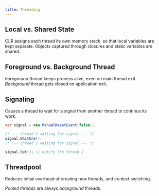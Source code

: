 ```yaml
---
title: Threading
---
```


## Local vs. Shared State

CLR assigns each thread its own memory stack, so that local variables are kept
separate. Objects captured through closures and static variables are shared.

## Foreground vs. Background Thread

_Foreground_ thread keeps process alive, even on main thread exit.
_Background_ thread gets closed on application exit.

## Signaling

Causes a thread to wait for a signal from another thread to continue its work.

```csharp
var signal = new ManualResetEvent(false);

/* --- thread 2 waiting for signal --- */
signal.WaitOne();
/* --- thread 2 waiting for signal --- */

signal.Set(); // notify the thread 2
```

## Threadpool

Reduces initial overhead of creating new threads, and context switching.

_Pooled threads_ are always _background_ threads.
